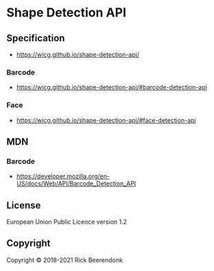 # Shape Detection API

## Specification

- https://wicg.github.io/shape-detection-api/

### Barcode

- https://wicg.github.io/shape-detection-api/#barcode-detection-api

### Face

- https://wicg.github.io/shape-detection-api/#face-detection-api

## MDN

### Barcode

- https://developer.mozilla.org/en-US/docs/Web/API/Barcode_Detection_API

## License

European Union Public Licence version 1.2

## Copyright

Copyright © 2018-2021 Rick Beerendonk
